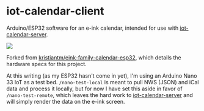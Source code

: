 # iot-calendar-client

Arduino/ESP32 software for an e-ink calendar, intended for use with [iot-calendar-server](https://github.com/clockspot/iot-calendar-server).

<img src="https://github.com/clockspot/iot-calendar-server/raw/main/example.jpg">

Forked from [kristiantm/eink-family-calendar-esp32](https://github.com/kristiantm/eink-family-calendar-esp32), which details the hardware specs for this project.

At this writing (as my ESP32 hasn't come in yet), I'm using an Arduino Nano 33 IoT as a test bed. `/nano-test-local` is meant to pull NWS (JSON) and iCal data and process it locally, but for now I have set this aside in favor of `/nano-test-remote`, which leaves the hard work to [iot-calendar-server](https://github.com/clockspot/iot-calendar-server) and will simply render the data on the e-ink screen.